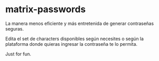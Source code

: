 # matrix-passwords

La manera menos eficiente y más entretenida de generar contraseñas seguras.

Edita el set de characters disponibles según necesites o según la plataforma donde quieras ingresar la contraseña te lo permita.

Just for fun.
